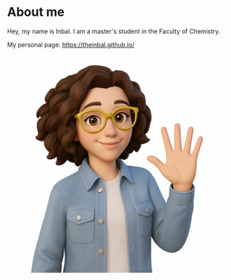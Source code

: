 
# About me
Hey, my name is Inbal. I am a master's student in the Faculty of Chemistry.

My personal page: https://theinbal.github.io/


![picture](./InbalAvatar.png)


